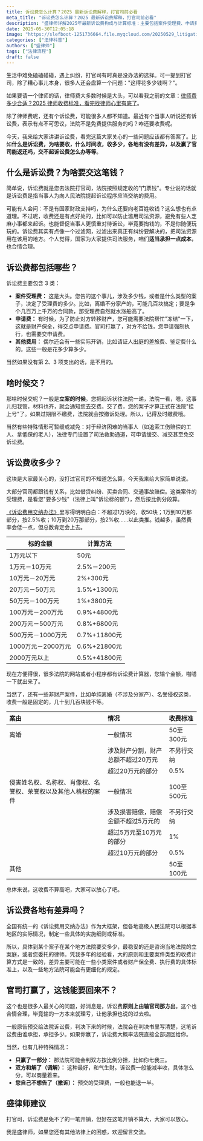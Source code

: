 ```yaml
---
title: 诉讼费怎么计算？2025 最新诉讼费解释，打官司前必看
meta_title: "诉讼费怎么计算？2025 最新诉讼费解释，打官司前必看"
description: "盛律师详解2025年最新诉讼费构成与计算标准：主要包括案件受理费、申请费（如财产保全、强制执行）和其他实际开销。案件受理费根据诉讼标的额分段累计计算，例如1万元以内50元，1-10万部分按2.5%；离婚等非财产案件则按件收费，几十到几百元不等。胜诉后诉讼费原则上由败诉方承担，法院会在判决书中明确；若部分胜诉则按比例分担，调解或撤诉可减半。对于经济困难人群，可申请司法救助缓、减、免交。了解这些，打官司前对费用能做到心中有数。"
date: 2025-05-30T12:05:18
image: "https://slefboot-1251736664.file.myqcloud.com/20250529_litigation_costs_cover.webp"
categories: ["法律科普"]
authors: ["盛律师"]
tags: ["法律流程"]
draft: false
---
```


生活中难免磕磕碰碰，遇上纠纷，打官司有时真是没办法的选择。可一提到打官司，除了糟心事儿本身，很多人还会盘算一个问题："这得花多少钱啊？"。

如果要请一个律师的话，律师费大多数时候是大头，可以看我之前的文章：[律师费多少合适？2025 律师收费标准，看完找律师心里有底了](https://www.shenglvshi.cn/lawer_price)。

除了律师费呢，还有个诉讼费，可能很多人都不知道。最近有个当事人听说还有诉讼费，表示有点不可思议，法院不是免费提供服务的吗？咋还要收费呢。

今天，我来给大家讲讲诉讼费，看完这篇大家关心的一些问题应该都有答案了。比如**什么是诉讼费，为啥要收，什么时间收，收多少，各地有没有差异，以及赢了官司能返还吗，交不起诉讼费怎么办等等**。

## 什么是诉讼费？为啥要交这笔钱？

简单说，诉讼费就是您去法院打官司，法院按照规定收的"门票钱"。专业说的话就是诉讼费是指当事人为向人民法院提起诉讼程序应当交纳的费用。

可能有人会问：不是有国家财政支持吗，为什么还要向老百姓收钱？这么想也有点道理。不过呢，收费还是有点好处的，比如可以防止滥用司法资源，避免有些人芝麻小事都来起诉。也能督促当事人更慎重对待诉讼，毕竟要掏钱的，不是你随便玩玩的。诉讼费其实有点像一个过滤网，过滤出来真正有纠纷要解决的，把司法资源用在该用的地方。个人觉得，国家为大家提供司法服务，咱们**适当承担一点成本**，也合情合理。

## 诉讼费都包括哪些？

诉讼费主要包含 3 类：

*   **案件受理费：** 这是大头。您告的这个事儿，涉及多少钱，或者是什么类型的案子，决定了受理费的多少。比如，离婚不分家产的，可能几百块搞定；要是争个几百万上千万的合同款，那受理费自然就水涨船高了。
*   **申请费：** 有时候，为了防止对方转移财产，您可能需要法院帮忙"冻结"一下，这就是财产保全，得交点申请费。官司打赢了，对方不给钱，您申请强制执行，也需要交申请费。
*   **其他费用：** 偶尔还会有一些实际开销，比如请证人出庭的差旅费、鉴定费什么的。这些一般是花多少算多少。

当然如果没有第 2、3 项支出的话，是不用的。

## 啥时候交？

那啥时候交呢？一般是**立案的时候**。您把起诉状往法院一递，法院一看，嗯，这事儿归我管，材料也齐，就会通知您去交费。交了费，您的案子才算正式在法院"挂上号"了。如果过期限不缴费，法院就会按撤诉处理。所以，记得及时缴费哦。

当然有些特殊情形可暂缓或减免：对于经济困难的当事人（如追索工伤赔偿的工人、拿低保的老人），法律专门设置了司法救助通道，可申请缓交、减交甚至免交诉讼费。

## 诉讼费收多少？

这块是大家最关心的，没打过官司的不知道怎么算，今天我来给大家简单说说。

大部分官司都跟钱有关系，比如借贷纠纷、买卖合同、交通事故赔偿。这类案件的受理费，是看您"要多少钱"（法律上叫"诉讼标的额"），然后按比例分段算。

[《诉讼费用交纳办法》](https://www.gov.cn/zwgk/2006-12/29/content_483407.htm)里写得明明白白：不超过1万块的，收50块；1万到10万那部分，按2.5%收；10万到20万那部分，按2%收……以此类推。钱越多，虽然费率会低一点，但总数肯定会上去。

| 标的金额 | 计算方法 |
| -------- | -------- |
| 1万元以下 | 50元 |
| 1万元－10万元 | 2.5%－200元 |
| 10万元－20万元 | 2%+300元 |
| 20万元－50万元 | 1.5%+1300元 |
| 50万元－100万元 | 1%+3800元 |
| 100万元－200万元 | 0.9%+4800元 |
| 200万元－500万元 | 0.8%+6800元 |
| 500万元－1000万元 | 0.7%+11800元 |
| 1000万元－2000万元 | 0.6%+21800元 |
| 2000万元以上 | 0.5%+41800元 |

现在方便得很，很多法院的网站或者小程序都有诉讼费计算器，您输个金额，啪嗒一下就出来了。

当然了，还有一些非财产案件，比如单纯离婚（不涉及分家产）、名誉侵权这类，收费一般是固定的，几十到几百块钱不等。

| 案由    | 情况      | 收费标准     |
| :------ | :-------- | :----------- |
| 离婚    | 一般情况  | 50至300元    |
|         | 涉及财产分割，财产总额不超过20万元           | 不另行交纳   |
|         | 超过20万元的部分    | 0.5%         |
| 侵害姓名权、名称权、肖像权、名誉权、荣誉权以及其他人格权的案件 | 一般情况        | 100至500元   |
|   | 涉及损害赔偿，赔偿金额不超过5万元的    | 不另行交纳   |
|   | 超过5万元至10万元的部分      | 1%           |
|         | 超过10万元的部分                           | 0.5%         |
| 其他   |    | 50至100元    |

总体来说，这收费不算高吧，大家可以放心了吧。

## 诉讼费各地有差异吗？

全国有统一的《诉讼费用交纳办法》作为大框架，但各地高级人民法院可以根据本地区的实际情况，制定一些具体的实施细则或标准。

所以，具体到某个案子在某个地方法院要交多少，最稳妥的还是咨询当地法院的立案庭，或者您委托的律师。凭我多年的经验看，大的原则和主要案件类型的收费计算方式是一致的，差异主要可能在一些小类案件或者财产保全费、执行费的具体标准上，以及一些地方法院可能会有更细化的规定。

## 官司打赢了，这钱能要回来不？

这个也是很多人最关心的问题，好消息是，诉讼费**原则上由输官司那方出**。这个也合情合理，毕竟输的一方本来就理亏，让他承担也说的过去啦。

一般原告预交给法院诉讼费，判决下来的时候，法院会在判决书里写清楚，这笔诉讼费由谁承担，承担多少。如果你赢了，诉讼费大概率法院直接全部退回给你。

当然，也有几种特殊情况：

* **只赢了一部分：** 那法院可能会判双方按比例分担，比如你七我三。
* **双方和解了（调解）：** 这种最好，和气生财。诉讼费一般能减半收，具体怎么分，可以商量着来。
* **您自己不想告了（撤诉）：** 预交的受理费，一般也能退一半。

## 盛律师建议

打官司，诉讼费是免不了的一笔开销，但好在这笔开销不算大，大家可以放心。

我是盛律师，如果您还有其他法律上的困惑，欢迎留言交流。